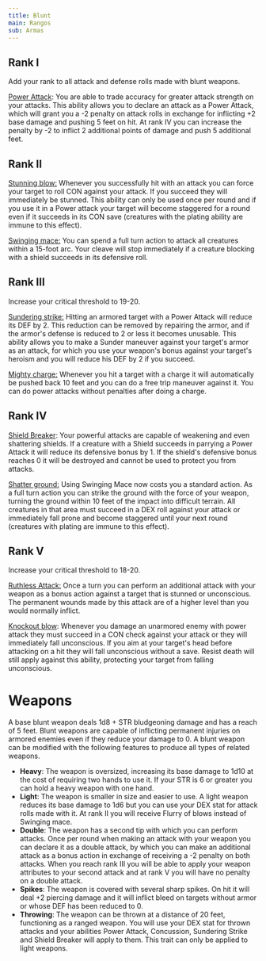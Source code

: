 ```yaml
---
title: Blunt
main: Rangos
sub: Armas
---
```


## Rank I

Add your rank to all attack and defense rolls made with blunt weapons.

<u>Power Attack</u>: You are able to trade accuracy for greater attack strength on your attacks. This ability allows you to declare an attack as a Power Attack, which will grant you a -2 penalty on attack rolls in exchange for inflicting +2 base damage and pushing 5 feet on hit. At rank IV you can increase the penalty by -2 to inflict 2 additional points of damage and push 5 additional feet. 

## Rank II

<u>Stunning blow:</u> Whenever you successfully hit with an attack you can force your target to roll CON against your attack. If you succeed they will immediately be stunned. This ability can only be used once per round and if you use it in a Power attack your target will become staggered for a round even if it succeeds in its CON save (creatures with the plating ability are immune to this effect).

<u>Swinging mace:</u> You can spend a full turn action to attack all creatures within a 15-foot arc. Your cleave will stop immediately if a creature blocking with a shield succeeds in its defensive roll.

## Rank III

Increase your critical threshold to 19-20.

<u>Sundering strike:</u> Hitting an armored target with a Power Attack will reduce its DEF by 2. This reduction can be removed by repairing the armor, and if the armor's defense is reduced to 2 or less it becomes unusable. This ability allows you to make a Sunder maneuver against your target's armor as an attack, for which you use your weapon's bonus against your target's heroism and you will reduce his DEF by 2 if you succeed.

<u>Mighty charge:</u> Whenever you hit a target with a charge it will automatically be pushed back 10 feet and you can do a free trip maneuver against it. You can do power attacks without penalties after doing a charge.

## Rank IV 

<u>Shield Breaker</u>: Your powerful attacks are capable of weakening and even shattering shields. If a creature with a Shield succeeds in parrying a Power Attack it will reduce its defensive bonus by 1. If the shield's defensive bonus reaches 0 it will be destroyed and cannot be used to protect you from attacks. 

<u>Shatter ground:</u> Using Swinging Mace now costs you a standard action. As a full turn action you can strike the ground with the force of your weapon, turning the ground within 10 feet of the impact into difficult terrain. All creatures in that area must succeed in a DEX roll against your attack or immediately fall prone and become staggered until your next round (creatures with plating are immune to this effect).

## Rank V 

Increase your critical threshold to 18-20.

<u>Ruthless Attack:</u> Once a turn you can perform an additional attack with your weapon as a bonus action against a target that is stunned or unconscious. The permanent wounds made by this attack are of a higher level than you would normally inflict.

<u>Knockout blow</u>: Whenever you damage an unarmored enemy with power attack they must succeed in a CON check against your attack or they will immediately fall unconscious. If you aim at your target's head before attacking on a hit they will fall unconscious without a save. Resist death will still apply against this ability, protecting your target from falling unconscious.

# Weapons

A base blunt weapon deals 1d8 + STR bludgeoning damage and has a reach of 5 feet. Blunt weapons are capable of inflicting permanent injuries on armored enemies even if they reduce your damage to 0. A blunt weapon can be modified with the following features to produce all types of related weapons.

- **Heavy**: The weapon is oversized, increasing its base damage to 1d10 at the cost of requiring two hands to use it. If your STR is 6 or greater you can hold a heavy weapon with one hand.
- **Light**: The weapon is smaller in size and easier to use. A light weapon reduces its base damage to 1d6 but you can use your DEX stat for attack rolls made with it. At rank II you will receive Flurry of blows instead of Swinging mace.
- **Double**: The weapon has a second tip with which you can perform attacks. Once per round when making an attack with your weapon you can declare it as a double attack, by which you can make an additional attack as a bonus action in exchange of receiving a -2 penalty on both attacks. When you reach rank III you will be able to apply your weapon attributes to your second attack and at rank V you will have no penalty on a double attack.
- **Spikes**: The weapon is covered with several sharp spikes. On hit it will deal +2 piercing damage and it will inflict bleed on targets without armor or whose DEF has been reduced to 0.
- **Throwing**: The weapon can be thrown at a distance of 20 feet, functioning as a ranged weapon. You will use your DEX stat for thrown attacks and your abilities Power Attack, Concussion, Sundering Strike and Shield Breaker will apply to them. This trait can only be applied to light weapons.